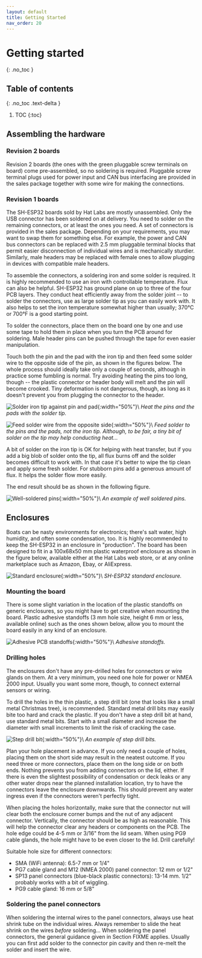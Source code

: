 ```yaml
---
layout: default
title: Getting Started
nav_order: 20
---
```


# Getting started
{: .no_toc }

## Table of contents
{: .no_toc .text-delta }

1. TOC
{:toc}

## Assembling the hardware

### Revision 2 boards

Revision 2 boards (the ones with the green pluggable screw terminals on board) come pre-assembled, so no soldering is required.
Pluggable screw terminal plugs used for power input and CAN bus interfacing are provided in the sales package together with some wire for making the connections.

### Revision 1 boards

The SH-ESP32 boards sold by Hat Labs are mostly unassembled.
Only the USB connector has been soldered on at delivery.
You need to solder on the remaining connectors, or at least the ones you need.
A set of connectors is provided in the sales package.
Depending on your requirements, you may want to swap them for something else.
For example, the power and CAN bus connectors can be replaced with 2.5 mm pluggable terminal blocks that permit easier disconnection of individual wires and is mechanically sturdier.
Similarly, male headers may be replaced with female ones to allow plugging in devices with compatible male headers.

To assemble the connectors, a soldering iron and some solder is required.
It is highly recommended to use an iron with controllable temperature.
Flux can also be helpful.
SH-ESP32 has ground plane on up to three of the four PCB layers.
They conduct heat efficiently away from the solder joint -- to solder the connectors, use as large solder tip as you can easily work with.
It also helps to set the iron temperature somewhat higher than usually; 370°C or 700°F is a good starting point.

To solder the connectors, place them on the board one by one and use some tape to hold them in place when you turn the PCB around for soldering. Male header pins can be pushed through the tape for even easier manipulation.

Touch both the pin and the pad with the iron tip and then feed some solder wire to the opposite side of the pin, as shown in the figures below.
The whole process should ideally take only a couple of seconds, although in practice some fumbling is normal.
Try avoiding heating the pins too long, though -- the plastic connector or header body will melt and the pin will become crooked.
Tiny deformation is not dangerous, though, as long as it doesn't prevent you from plugging the connector to the header.

![Solder iron tip against pin and pad]({{site.baseurl}}/media/soldering_guide_1.jpg "Solder iron tip against pin and pad"){:width="50%"}\\
<a name="fig_solder_tip_pads"></a>*Heat the pins and the pads with the solder tip.*

![Feed solder wire from the opposite side]({{site.baseurl}}/media/soldering_guide_2.jpg "Feed solder wire from the opposite side"){:width="50%"}\\
<a name="fig_feed_solder"></a>*Feed solder to the pins and the pads, not the iron tip. Although, to be fair, a tiny bit of solder on the tip may help conducting heat...*


A bit of solder on the iron tip is OK for helping with heat transfer, but if you add a big blob of solder onto the tip, all flux burns off and the solder becomes difficult to work with.
In that case it's better to wipe the tip clean and apply some fresh solder.
For stubborn pins add a generous amount of flux.
It helps the solder flow more easily.

The end result should be as shown in the following figure.

![Well-soldered pins]({{site.baseurl}}/media/soldering_guide_3.jpg "Well-soldered pins"){:width="50%"}\\
<a name="fig_well_soldered_pins"></a>*An example of well soldered pins.*

## Enclosures

Boats can be nasty environments for electronics; there's salt water, high humidity, and often some condensation, too.
It is highly recommended to keep the SH-ESP32 in an enclosure in "production".
The board has been designed to fit in a 100x68x50 mm plastic waterproof enclosure as shown in the figure below, available either at the Hat Labs web store, or at any online marketplace such as Amazon, Ebay, or AliExpress.

![Standard enclosure]({{site.baseurl}}/media/enclosure.jpg "Standard enclosure"){:width="50%"}\\
<a name="fig_enclosure"></a>*SH-ESP32 standard enclosure.*

### Mounting the board

There is some slight variation in the location of the plastic standoffs on generic enclosures, so you might have to get creative when mounting the board.
Plastic adhesive standoffs (3 mm hole size, height 6 mm or less, available online) such as the ones shown below, allow you to mount the board easily in any kind of an enclosure.

![Adhesive PCB standoffs]({{site.baseurl}}/media/adhesive_pcb_standoffs.jpg "Adhesive PCB standoffs"){:width="50%"}\\
<a name="fig_standoffs"></a>*Adhesive standoffs.*

### Drilling holes

The enclosures don't have any pre-drilled holes for connectors or wire glands on them.
At a very minimum, you need one hole for power or NMEA 2000 input.
Usually you want some more, though, to connect external sensors or wiring.

To drill the holes in the thin plastic, a step drill bit (one that looks like a small metal Christmas tree), is recommended. 
Standard metal drill bits may easily bite too hard and crack the plastic.
If you don't have a step drill bit at hand, use standard metal bits.
Start with a small diameter and increase the diameter with small increments to limit the risk of cracking the case.

![Step drill bit]({{site.baseurl}}/media/step_drill_bit.jpg "Step drill bit"){:width="50%"}\\
<a name="fig_step_drill_bit"></a>*An example of step drill bits.* 

Plan your hole placement in advance.
If you only need a couple of holes, placing them on the short side may result in the neatest outcome.
If you need three or more connectors, place them on the long side or on both ends.
Nothing prevents you from adding connectors on the lid, either.
If there is even the slightest possibility of condensation or deck leaks or any other water drops near the planned installation location, try to have the connectors leave the enclosure downwards.
This should prevent any water ingress even if the connectors weren't perfectly tight.

When placing the holes horizontally, make sure that the connector nut will clear both the enclosure corner bumps and the nut of any adjacent connector. Vertically, the connector should be as high as reasonable. This will help the connector clear any headers or components on the PCB.
The hole edge could be 4-5 mm or 3/16" from the lid seam.
When using PG9 cable glands, the hole might have to be even closer to the lid.
Drill carefully!

Suitable hole size for different connectors:

- SMA (WiFi antenna): 6.5-7 mm or 1/4"
- PG7 cable gland and M12 (NMEA 2000) panel connector: 12 mm or 1/2"
- SP13 panel connectors (blue-black plastic connectors): 13-14 mm.
  1/2" probably works with a bit of wiggling.
- PG9 cable gland: 16 mm or 5/8"

### Soldering the panel connectors

When soldering the internal wires to the panel connectors, always use heat shrink tube on the individual wires.
Always remember to slide the heat shrink on the wires _before_ soldering...
When soldering the panel connectors, the general guidance given in Section FIXME applies.
Usually you can first add solder to the connector pin cavity and then re-melt the solder and insert the wire.
